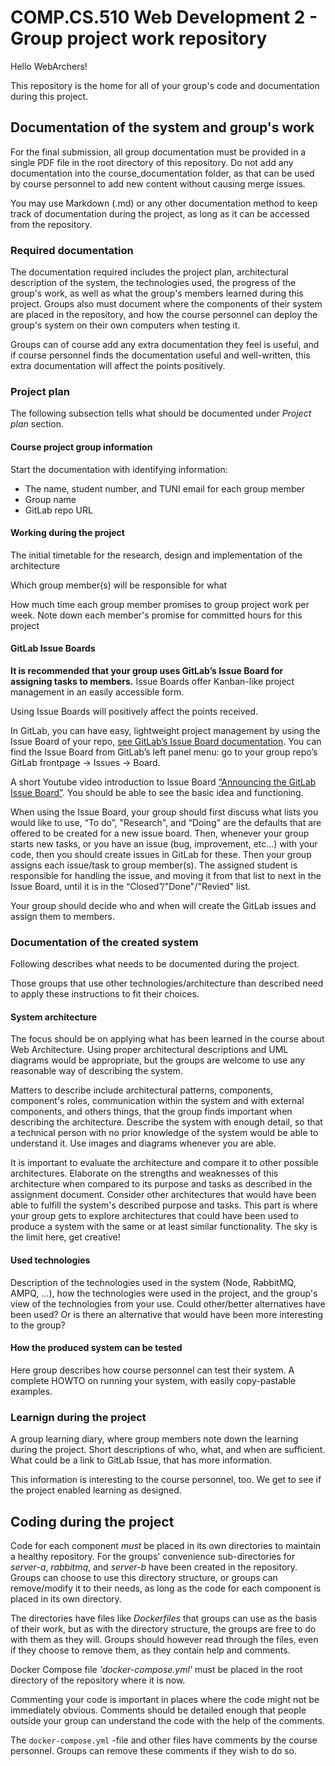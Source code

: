 # COMP.CS.510 Web Development 2 - Group project work repository

Hello WebArchers!

This repository is the home for all of your group's code and documentation during this project.  


## Documentation of the system and group's work

For the final submission, all group documentation must be provided in a single PDF file in the root directory of this repository. Do not add any documentation into the course_documentation folder, as that can be used by course personnel to add new content without causing merge issues.

You may use Markdown (.md) or any other documentation method to keep track of documentation during the project, as long as it can be accessed from the repository.

### Required documentation
The documentation required includes the project plan, architectural description of the system, the technologies used, the progress of the group's work, as well as what the group's members learned during this project. Groups also must document where the components of their system are placed in the repository, and how the course personnel can deploy the group's system on their own computers when testing it.

Groups can of course add any extra documentation they feel is useful, and if course personnel finds the documentation useful and well-written, this extra documentation will affect the points positively.

### Project plan
The following subsection tells what should be documented under _Project plan_ section.

#### Course project group information
Start the documentation with identifying information:
- The name, student number, and TUNI email for each group member
- Group name
- GitLab repo URL

#### Working during the project
The initial timetable for the research, design and implementation of the architecture

Which group member(s) will be responsible for what    

How much time each group member promises to group project work per week. Note down each member's promise for committed hours for this project

#### GitLab Issue Boards
**It is recommended that your group uses GitLab’s Issue Board for assigning tasks to members.** Issue Boards offer Kanban-like project management in an easily accessible form.

Using Issue Boards will positively affect the points received.

In GitLab, you can have easy, lightweight project management by using the Issue Board of your repo, [see GitLab’s Issue Board documentation](https://docs.gitlab.com/ee/user/project/issue_board.html). You can find the Issue Board from GitLab’s left panel menu: go to your group repo’s GitLab frontpage -> Issues -> Board.

A short Youtube video introduction to Issue Board [“Announcing the GitLab Issue Board”](https://www.youtube.com/watch?v=UWsJ8tkHAa8). You should be able to see the basic idea and functioning.

When using the Issue Board, your group should first discuss what lists you would like to use, “To do”, "Research", and “Doing” are the defaults that are offered to be created for a new issue board. Then, whenever your group starts new tasks, or you have an issue (bug, improvement, etc…) with your code, then you should create issues in GitLab for these. Then your group assigns each issue/task to group member(s). The assigned student is responsible for handling the issue, and moving it from that list to next in the Issue Board, until it is in the “Closed”/"Done"/"Revied" list.

Your group should decide who and when will create the GitLab issues and assign them to members.

### Documentation of the created system
Following describes what needs to be documented during the project.

Those groups that use other technologies/architecture than described need to apply these instructions to fit their choices.

#### System architecture
The focus should be on applying what has been learned in the course about Web Architecture. Using proper architectural descriptions and UML diagrams would be appropriate, but the groups are welcome to use any reasonable way of describing the system.

Matters to describe include architectural patterns, components, component's roles, communication within the system and with external components, and others things, that the group finds important when describing the architecture. Describe the system with enough detail, so that a technical person with no prior knowledge of the system would be able to understand it. Use images and diagrams whenever you are able.

It is important to evaluate the architecture and compare it to other possible architectures. Elaborate on the strengths and weaknesses of this architecture when compared to its purpose and tasks as described in the assignment document. Consider other architectures that would have been able to fulfill the system's described purpose and tasks. This part is where your group gets to explore architectures that could have been used to produce a system with the same or at least similar functionality. The sky is the limit here, get creative!

#### Used technologies
Description of the technologies used in the system (Node, RabbitMQ, AMPQ, ...), how the technologies were used in the project, and the group's view of the technologies from your use. Could other/better alternatives have been used? Or is there an alternative that would have been more interesting to the group?

#### How the produced system can be tested
Here group describes how course personnel can test their system. A complete HOWTO on running your system, with easily copy-pastable examples.

### Learnign during the project
A group learning diary, where group members note down the learning during the project. Short descriptions of who, what, and when are sufficient. What could be a link to GitLab Issue, that has more information.

This information is interesting to the course personnel, too. We get to see if the project enabled learning as designed.

## Coding during the project
Code for each component _must_ be placed in its own directories to maintain a healthy repository. For the groups' convenience sub-directories for _server-a_, _rabbitmq_, and _server-b_ have been created in the repository. Groups can choose to use this directory structure, or groups can remove/modify it to their needs, as long as the code for each component is placed in its own directory.

The directories have files like _Dockerfiles_ that groups can use as the basis of their work, but as with the directory structure, the groups are free to do with them as they will. Groups should however read through the files, even if they choose to remove them, as they contain help and comments.

Docker Compose file _'docker-compose.yml'_ must be placed in the root directory of the repository where it is now.

Commenting your code is important in places where the code might not be immediately obvious. Comments should be detailed enough that people outside your group can understand the code with the help of the comments.

The `docker-compose.yml` -file and other files have comments by the course personnel. Groups can remove these comments if they wish to do so.
